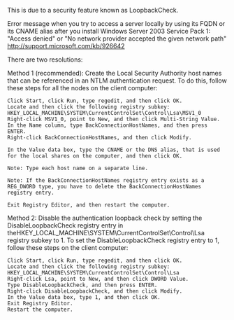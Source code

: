 
	

This is due to a security feature known as LoopbackCheck.

Error message when you try to access a server locally by using its FQDN or its CNAME alias after you install Windows Server 2003 Service Pack 1: "Access denied" or "No network provider accepted the given network path"
http://support.microsoft.com/kb/926642

There are two resolutions:

Method 1 (recommended): Create the Local Security Authority host names that can be referenced in an NTLM authentication request. To do this, follow these steps for all the nodes on the client computer:

    Click Start, click Run, type regedit, and then click OK.
    Locate and then click the following registry subkey: HKEY_LOCAL_MACHINE\SYSTEM\CurrentControlSet\Control\Lsa\MSV1_0
    Right-click MSV1_0, point to New, and then click Multi-String Value.
    In the Name column, type BackConnectionHostNames, and then press ENTER.
    Right-click BackConnectionHostNames, and then click Modify.

    In the Value data box, type the CNAME or the DNS alias, that is used for the local shares on the computer, and then click OK.

    Note: Type each host name on a separate line.

    Note: If the BackConnectionHostNames registry entry exists as a REG_DWORD type, you have to delete the BackConnectionHostNames registry entry.

    Exit Registry Editor, and then restart the computer.

Method 2: Disable the authentication loopback check by setting the DisableLoopbackCheck registry entry in theHKEY_LOCAL_MACHINE\SYSTEM\CurrentControlSet\Control\Lsa registry subkey to 1. To set the DisableLoopbackCheck registry entry to 1, follow these steps on the client computer:

    Click Start, click Run, type regedit, and then click OK.
    Locate and then click the following registry subkey: HKEY_LOCAL_MACHINE\SYSTEM\CurrentControlSet\Control\Lsa
    Right-click Lsa, point to New, and then click DWORD Value.
    Type DisableLoopbackCheck, and then press ENTER.
    Right-click DisableLoopbackCheck, and then click Modify.
    In the Value data box, type 1, and then click OK.
    Exit Registry Editor.
    Restart the computer.

